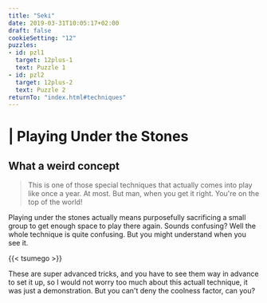 ```yaml
---
title: "Seki"
date: 2019-03-31T10:05:17+02:00
draft: false
cookieSetting: "12"
puzzles:
- id: pzl1
  target: 12plus-1
  text: Puzzle 1
- id: pzl2
  target: 12plus-2
  text: Puzzle 2
returnTo: "index.html#techniques"
---
```


# | Playing Under the Stones
## What a weird concept

> This is one of those special techniques that actually comes into play like once a year. At most. But man, when you get it right. You're on the top of the world!  

Playing under the stones actually means purposefully sacrificing a small group to get enough space to play there again.
 Sounds confusing? Well the whole technique is quite confusing. But you might understand when you see it. 
 
{{< tsumego >}}

These are super advanced tricks, and you have to see them way in advance to set it up, so I would not worry too much about this actuall technique, it was just a demonstration. But you can't deny the coolness factor, can you? 